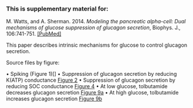 ### This is supplementary material for:

M. Watts, and A. Sherman. 2014. *Modeling the pancreatic alpha-cell: Dual mechanisms of glucose suppression of glucagon secretion*, Biophys. J., 106:741-751. [[PubMed]](https://pubmed.ncbi.nlm.nih.gov/24507615/)

This paper describes intrinsic mechanisms for glucose to control glucagon secretion.

Source files by figure:

•	Spiking (Figure 1)[]
•	Suppression of glucagon secretion by reducing K(ATP) conductance [Figure 2](Fig2.ode)
•	Suppression of glucagon secretion by reducing SOC conductance [Figure 4](Fig4.ode)
•	At low glucose, tolbutamide decreases glucagon secretion [Figure 9a](Fig9a.ode)
•	At high glucose, tolbutamide increases glucagon secretion [Figure 9b](Fig9b.ode)
